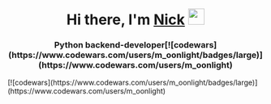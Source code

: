 <h1 align="center">Hi there, I'm <a href="https://vk.com/styazhko" target="_blank">Nick</a> 
<img src="https://github.com/blackcater/blackcater/raw/main/images/Hi.gif" height="32"/></h1>
<h3 align="center">Python backend-developer[![codewars](https://www.codewars.com/users/m_oonlight/badges/large)](https://www.codewars.com/users/m_oonlight)
</h3> [![codewars](https://www.codewars.com/users/m_oonlight/badges/large)](https://www.codewars.com/users/m_oonlight)
